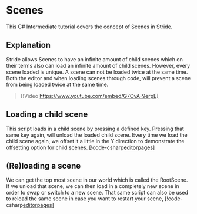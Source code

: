 # Scenes

This C# Intermediate tutorial covers the concept of Scenes in Stride.

## Explanation

Stride allows Scenes to have an infinite amount of child scenes which on their terms also can load an infinite amount of child scenes. However, every scene loaded is unique. A scene can not be loaded twice at the same time. Both the editor and when loading scenes through code, will prevent a scene from being loaded twice at the same time.

> [!Video https://www.youtube.com/embed/G7OvA-9erpE]

## Loading a child scene
This script loads in a child scene by pressing a defined key. Pressing that same key again, will unload the loaded child scene. Every time we load the child scene again, we offset it a little in the Y direction to demonstrate the offsetting option for child scenes.
[!code-csharp[editorpages](../../../../stride/samples/Tutorials/CSharpIntermediate/CSharpIntermediate/CSharpIntermediate.Game/06_Scenes/LoadChildScene.cs)]

## (Re)loading a scene
We can get the top most scene in our world which is called the RootScene. If we unload that scene, we can then load in a completely new scene in order to swap or switch to a new scene. That same script can also be used to reload the same scene in case you want to restart your scene,
[!code-csharp[editorpages](../../../../stride/samples/Tutorials/CSharpIntermediate/CSharpIntermediate/CSharpIntermediate.Game/06_Scenes/LoadScene.cs)]
